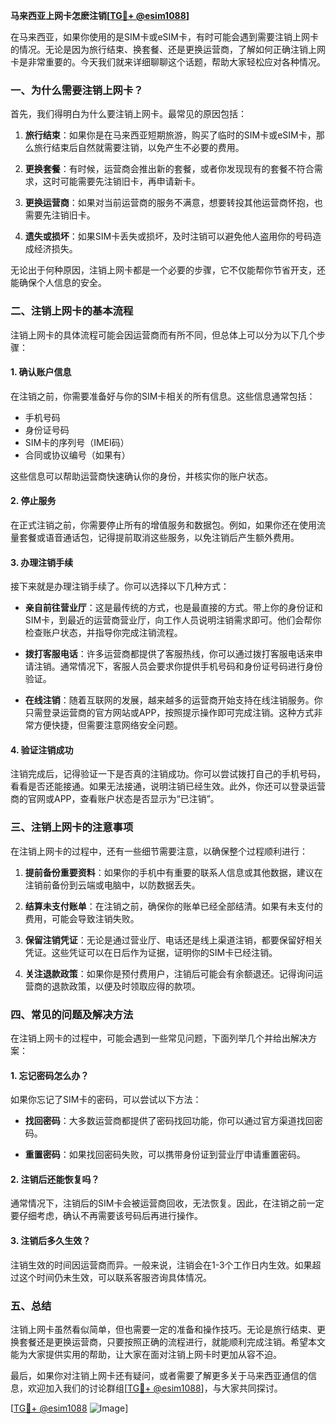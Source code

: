 **马来西亚上网卡怎麽注销[[TG💪+ @esim1088](https://t.me/s/esim1088)]**

在马来西亚，如果你使用的是SIM卡或eSIM卡，有时可能会遇到需要注销上网卡的情况。无论是因为旅行结束、换套餐、还是更换运营商，了解如何正确注销上网卡是非常重要的。今天我们就来详细聊聊这个话题，帮助大家轻松应对各种情况。

### 一、为什么需要注销上网卡？

首先，我们得明白为什么要注销上网卡。最常见的原因包括：

1. **旅行结束**：如果你是在马来西亚短期旅游，购买了临时的SIM卡或eSIM卡，那么旅行结束后自然就需要注销，以免产生不必要的费用。
   
2. **更换套餐**：有时候，运营商会推出新的套餐，或者你发现现有的套餐不符合需求，这时可能需要先注销旧卡，再申请新卡。
   
3. **更换运营商**：如果对当前运营商的服务不满意，想要转投其他运营商怀抱，也需要先注销旧卡。

4. **遗失或损坏**：如果SIM卡丢失或损坏，及时注销可以避免他人盗用你的号码造成经济损失。

无论出于何种原因，注销上网卡都是一个必要的步骤，它不仅能帮你节省开支，还能确保个人信息的安全。

### 二、注销上网卡的基本流程

注销上网卡的具体流程可能会因运营商而有所不同，但总体上可以分为以下几个步骤：

#### 1. 确认账户信息

在注销之前，你需要准备好与你的SIM卡相关的所有信息。这些信息通常包括：

- 手机号码
- 身份证号码
- SIM卡的序列号（IMEI码）
- 合同或协议编号（如果有）

这些信息可以帮助运营商快速确认你的身份，并核实你的账户状态。

#### 2. 停止服务

在正式注销之前，你需要停止所有的增值服务和数据包。例如，如果你还在使用流量套餐或语音通话包，记得提前取消这些服务，以免注销后产生额外费用。

#### 3. 办理注销手续

接下来就是办理注销手续了。你可以选择以下几种方式：

- **亲自前往营业厅**：这是最传统的方式，也是最直接的方式。带上你的身份证和SIM卡，到最近的运营商营业厅，向工作人员说明注销需求即可。他们会帮你检查账户状态，并指导你完成注销流程。

- **拨打客服电话**：许多运营商都提供了客服热线，你可以通过拨打客服电话来申请注销。通常情况下，客服人员会要求你提供手机号码和身份证号码进行身份验证。

- **在线注销**：随着互联网的发展，越来越多的运营商开始支持在线注销服务。你只需登录运营商的官方网站或APP，按照提示操作即可完成注销。这种方式非常方便快捷，但需要注意网络安全问题。

#### 4. 验证注销成功

注销完成后，记得验证一下是否真的注销成功。你可以尝试拨打自己的手机号码，看看是否还能接通。如果无法接通，说明注销已经生效。此外，你还可以登录运营商的官网或APP，查看账户状态是否显示为“已注销”。

### 三、注销上网卡的注意事项

在注销上网卡的过程中，还有一些细节需要注意，以确保整个过程顺利进行：

1. **提前备份重要资料**：如果你的手机中有重要的联系人信息或其他数据，建议在注销前备份到云端或电脑中，以防数据丢失。

2. **结算未支付账单**：在注销之前，确保你的账单已经全部结清。如果有未支付的费用，可能会导致注销失败。

3. **保留注销凭证**：无论是通过营业厅、电话还是线上渠道注销，都要保留好相关凭证。这些凭证可以在日后作为证据，证明你的SIM卡已经注销。

4. **关注退款政策**：如果你是预付费用户，注销后可能会有余额退还。记得询问运营商的退款政策，以便及时领取应得的款项。

### 四、常见的问题及解决方法

在注销上网卡的过程中，可能会遇到一些常见问题，下面列举几个并给出解决方案：

#### 1. 忘记密码怎么办？

如果你忘记了SIM卡的密码，可以尝试以下方法：

- **找回密码**：大多数运营商都提供了密码找回功能，你可以通过官方渠道找回密码。
  
- **重置密码**：如果找回密码失败，可以携带身份证到营业厅申请重置密码。

#### 2. 注销后还能恢复吗？

通常情况下，注销后的SIM卡会被运营商回收，无法恢复。因此，在注销之前一定要仔细考虑，确认不再需要该号码后再进行操作。

#### 3. 注销后多久生效？

注销生效的时间因运营商而异。一般来说，注销会在1-3个工作日内生效。如果超过这个时间仍未生效，可以联系客服咨询具体情况。

### 五、总结

注销上网卡虽然看似简单，但也需要一定的准备和操作技巧。无论是旅行结束、更换套餐还是更换运营商，只要按照正确的流程进行，就能顺利完成注销。希望本文能为大家提供实用的帮助，让大家在面对注销上网卡时更加从容不迫。

最后，如果你对注销上网卡还有疑问，或者需要了解更多关于马来西亚通信的信息，欢迎加入我们的讨论群组[[TG💪+ @esim1088](https://t.me/s/esim1088)]，与大家共同探讨。

[[TG💪+ @esim1088](https://t.me/s/esim1088) ![Image](https://i.postimg.cc/4NQfJmqS/Snipaste-2025-05-13-00-14-12.png)]